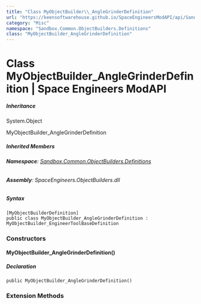 ```yaml
---
title: "Class MyObjectBuilder\\_AngleGrinderDefinition"
url: "https://keensoftwarehouse.github.io/SpaceEngineersModAPI/api/Sandbox.Common.ObjectBuilders.Definitions.MyObjectBuilder_AngleGrinderDefinition.html"
category: "Misc"
namespace: "Sandbox.Common.ObjectBuilders.Definitions"
class: "MyObjectBuilder_AngleGrinderDefinition"
---
```


# Class MyObjectBuilder\_AngleGrinderDefinition | Space Engineers ModAPI

##### Inheritance

System.Object

MyObjectBuilder\_AngleGrinderDefinition

##### Inherited Members

###### **Namespace**: [Sandbox.Common.ObjectBuilders.Definitions](https://keensoftwarehouse.github.io/SpaceEngineersModAPI/api/Sandbox.Common.ObjectBuilders.Definitions.html)

###### **Assembly**: SpaceEngineers.ObjectBuilders.dll

##### Syntax

```
[MyObjectBuilderDefinition]
public class MyObjectBuilder_AngleGrinderDefinition : MyObjectBuilder_EngineerToolBaseDefinition
```

### [](#constructors)Constructors

#### [](#Sandbox_Common_ObjectBuilders_Definitions_MyObjectBuilder_AngleGrinderDefinition__ctor)MyObjectBuilder\_AngleGrinderDefinition()

##### Declaration

```
public MyObjectBuilder_AngleGrinderDefinition()
```

### [](#extensionmethods)Extension Methods